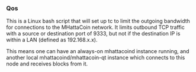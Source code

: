 ### Qos ###

This is a Linux bash script that will set up tc to limit the outgoing bandwidth for connections to the MHattaCoin network. It limits outbound TCP traffic with a source or destination port of 9333, but not if the destination IP is within a LAN (defined as 192.168.x.x).

This means one can have an always-on mhattacoind instance running, and another local mhattacoind/mhattacoin-qt instance which connects to this node and receives blocks from it.
